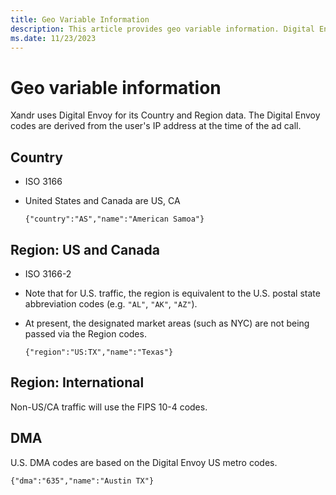 ```yaml
---
title: Geo Variable Information
description: This article provides geo variable information. Digital Envoy is used for country and regional data. 
ms.date: 11/23/2023
---
```


# Geo variable information

Xandr uses Digital Envoy for its Country and Region data. The Digital Envoy codes are derived from the user's IP address at the time of the ad call.

## Country

- ISO 3166
- United States and Canada are US, CA

  `{"country":"AS","name":"American Samoa"}`

## Region: US and Canada

- ISO 3166-2
- Note that for U.S. traffic, the region is equivalent to the U.S. postal state abbreviation codes (e.g. `"AL"`, `"AK"`, `"AZ"`).
- At present, the designated market areas (such as NYC) are not being passed via the Region codes.

  `{"region":"US:TX","name":"Texas"}`

## Region: International

Non-US/CA traffic will use the FIPS 10-4 codes.

## DMA

U.S. DMA codes are based on the Digital Envoy US metro codes.

`{"dma":"635","name":"Austin TX"}`

